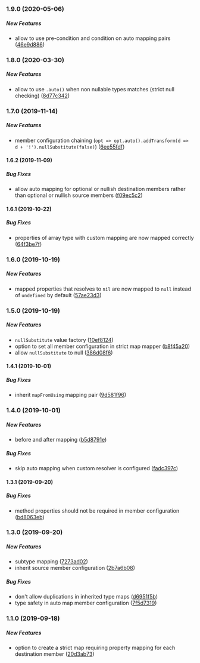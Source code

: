 ### 1.9.0 (2020-05-06)

##### New Features

*  allow to use pre-condition and condition on auto mapping pairs ([46e9d886](https://github.com/DynamicMapper/DynamicMapper/commit/46e9d886f6692788c05661d0c4800fa8022cbed4))

### 1.8.0 (2020-03-30)

##### New Features

*  allow to use `.auto()` when non nullable types matches (strict null checking) ([8d77c342](https://github.com/DynamicMapper/DynamicMapper/commit/8d77c3428f13386036fc8115eea459b9e3ed5542))

### 1.7.0 (2019-11-14)

##### New Features

*  member configuration chaining (`opt => opt.auto().addTransform(d => d + '!').nullSubstitute(false)`) ([6ee55fdf](https://github.com/DynamicMapper/DynamicMapper/commit/6ee55fdf6a101f42899b13b5410037ce6e90d9e1))

#### 1.6.2 (2019-11-09)

##### Bug Fixes

*  allow auto mapping for optional or nullish destination members rather than optional or nullish source members ([f09ec5c2](https://github.com/DynamicMapper/DynamicMapper/commit/f09ec5c236b09ddc8635a4f8a5fb91842e3f1a9e))

#### 1.6.1 (2019-10-22)

##### Bug Fixes

*  properties of array type with custom mapping are now mapped correctly ([64f3be7f](https://github.com/DynamicMapper/DynamicMapper/commit/64f3be7f26fda520b42919082a963cec11361697))

### 1.6.0 (2019-10-19)

##### New Features

*  mapped properties that resolves to `nil` are now mapped to `null` instead of `undefined` by default ([57ae23d3](https://github.com/DynamicMapper/DynamicMapper/commit/57ae23d3619cad93245c9338291674ca7f847cbb))

### 1.5.0 (2019-10-19)

##### New Features

*  `nullSubstitute` value factory ([10ef8124](https://github.com/DynamicMapper/DynamicMapper/commit/10ef8124694b94511effa6fd0a3c5e0097c9fc82))
*  option to set all member configuration in strict map mapper ([b8f45a20](https://github.com/DynamicMapper/DynamicMapper/commit/b8f45a20e08aad0eb0f54b42d06b9f3e46fd3103))
*  allow `nullSubstitute` to null ([386d08f6](https://github.com/DynamicMapper/DynamicMapper/commit/386d08f65a89ed5b473230291810216437f54a4e))

#### 1.4.1 (2019-10-01)

##### Bug Fixes

*  inherit `mapFromUsing` mapping pair ([9d581f96](https://github.com/DynamicMapper/DynamicMapper/commit/9d581f96c16669e4ad558cf525e38d0910274f33))

### 1.4.0 (2019-10-01)

##### New Features

*  before and after mapping ([b5d8791e](https://github.com/DynamicMapper/DynamicMapper/commit/b5d8791e229bf1bb8a76ad8cab3f384717a9e743))

##### Bug Fixes

*  skip auto mapping when custom resolver is configured ([fadc397c](https://github.com/DynamicMapper/DynamicMapper/commit/fadc397c5e7357b501728d4a8c9f578d302d28fb))

#### 1.3.1 (2019-09-20)

##### Bug Fixes

*  method properties should not be required in member configuration ([bd8063eb](https://github.com/DynamicMapper/DynamicMapper/commit/bd8063eb14241fab062f7b6e20ea89528525d499))

### 1.3.0 (2019-09-20)

##### New Features

*  subtype mapping ([7273ad02](https://github.com/DynamicMapper/DynamicMapper/commit/7273ad028eedfbfb7aea974d6aa88e2d4fb2d931))
*  inherit source member configuration ([2b7a6b08](https://github.com/DynamicMapper/DynamicMapper/commit/2b7a6b08aa40d849df3b9949828e4ff4722c6179))

##### Bug Fixes

*  don't allow duplications in inherited type maps ([d6951f5b](https://github.com/DynamicMapper/DynamicMapper/commit/d6951f5b288c01e8957111bae2ad669f6511f02d))
*  type safety in auto map member configuration ([7f5d7319](https://github.com/DynamicMapper/DynamicMapper/commit/7f5d73194acf6840320c26f7c2db031a842e30e2))

### 1.1.0 (2019-09-18)

##### New Features

*  option to create a strict map requiring property mapping for each destination member ([20d3ab73](https://github.com/DynamicMapper/DynamicMapper/commit/20d3ab73a42a7b3178f2cba34df3e136d950cd6d))

